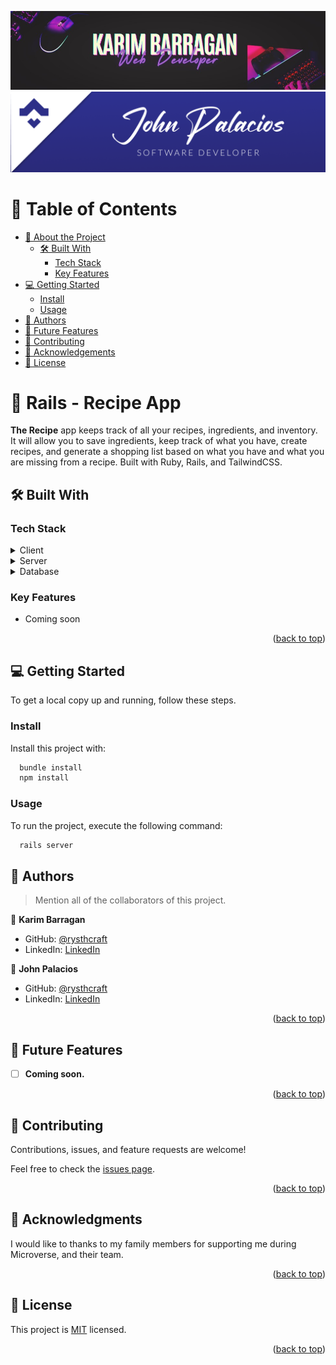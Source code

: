 <a name="readme-top"></a>

<div align="center"> 
  <img src="./app/assets/images/karim_barragan.jpg" />
  <img src="./app/assets/images/john_palacios.png" />
</div>

<!-- TABLE OF CONTENTS -->

# 📗 Table of Contents

- [📖 About the Project](#about-project)
  - [🛠 Built With](#built-with)
    - [Tech Stack](#tech-stack)
    - [Key Features](#key-features)
- [💻 Getting Started](#getting-started)
  - [Install](#install)
  - [Usage](#usage)
- [👥 Authors](#authors)
- [🔭 Future Features](#future-features)
- [🤝 Contributing](#contributing)
- [🙏 Acknowledgements](#acknowledgements)
- [📝 License](#license)

<!-- PROJECT DESCRIPTION -->

# 📖 Rails - Recipe App <a name="about-project"></a>

**The Recipe** app keeps track of all your recipes, ingredients, and inventory. It will allow you to save ingredients, keep track of what you have, create recipes, and generate a shopping list based on what you have and what you are missing from a recipe. Built with Ruby, Rails, and TailwindCSS.

## 🛠 Built With <a name="built-with"></a>

### Tech Stack <a name="tech-stack"></a>

<details>
  <summary>Client</summary>
  <ul>
    <li>
          <img src="https://upload.wikimedia.org/wikipedia/commons/thumb/7/73/Ruby_logo.svg/2048px-Ruby_logo.svg.png" width="100px" height="100px"/>
     <a href="https://www.ruby-lang.org/en/">Ruby</a>
    </li>
    <li>
          <img src="https://upload.wikimedia.org/wikipedia/commons/thumb/d/d5/Tailwind_CSS_Logo.svg/2560px-Tailwind_CSS_Logo.svg.png" width="100px" height="100px"/>
      <a href="https://tailwindcss.com/">TailwindCSS</a>
    </li>
  </ul>
</details>

<details>
  <summary>Server</summary>
  <ul>
    <li>
      <img src="https://pbs.twimg.com/media/CZGHPChUAAA3jqE.png" width="100px" height="100px"/>
      <a href="https://rubyonrails.org/">Ruby on Rails</a>
    </li>
  </ul>
</details>

<details>
<summary>Database</summary>
  <ul>
    <li>
      <img src="https://upload.wikimedia.org/wikipedia/commons/thumb/2/29/Postgresql_elephant.svg/993px-Postgresql_elephant.svg.png" width="100px" height="100px"/>
      <a href="https://www.postgresql.org/">PostgreSQL</a>
    </li>
  </ul>
</details>

<!-- Features -->

### Key Features <a name="key-features"></a>

- Coming soon

<p align="right">(<a href="#readme-top">back to top</a>)</p>

<!-- GETTING STARTED -->

## 💻 Getting Started <a name="getting-started"></a>

To get a local copy up and running, follow these steps.

### Install

Install this project with:

```sh
  bundle install
  npm install
```

### Usage

To run the project, execute the following command:

```sh
  rails server
```

<!-- AUTHORS -->

## 👥 Authors <a name="authors"></a>

> Mention all of the collaborators of this project.

👤 **Karim Barragan**

- GitHub: [@rysthcraft](https://github.com/Rebelzob)
- LinkedIn: [LinkedIn](https://www.linkedin.com/in/karim-barragan/)

👤 **John Palacios**

- GitHub: [@rysthcraft](https://github.com/Rysth)
- LinkedIn: [LinkedIn](https://www.linkedin.com/in/john-palacios-rysthcraft)

<p align="right">(<a href="#readme-top">back to top</a>)</p>

<!-- FUTURE FEATURES -->

## 🔭 Future Features <a name="future-features"></a>

- [ ] **Coming soon.**

<p align="right">(<a href="#readme-top">back to top</a>)</p>

<!-- CONTRIBUTING -->

## 🤝 Contributing <a name="contributing"></a>

Contributions, issues, and feature requests are welcome!

Feel free to check the [issues page](../../issues/).

<p align="right">(<a href="#readme-top">back to top</a>)</p>

<!-- ACKNOWLEDGEMENTS -->

## 🙏 Acknowledgments <a name="acknowledgements"></a>

I would like to thanks to my family members for supporting me during Microverse, and their team.

<p align="right">(<a href="#readme-top">back to top</a>)</p>

<!-- LICENSE -->

## 📝 License <a name="license"></a>

This project is [MIT](./LICENSE.md) licensed.

<p align="right">(<a href="#readme-top">back to top</a>)</p>
